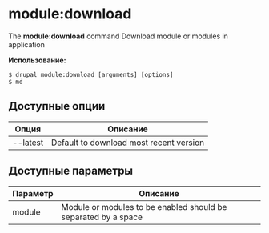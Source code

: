 # module:download
The **module:download** command Download module or modules in application

**Использование:**
```
$ drupal module:download [arguments] [options] 
$ md  
```

## Доступные опции
Опция | Описание
-------|-------------
--latest | Default to download most recent version

## Доступные параметры
Параметр | Описание
---------|-------------
module | Module or modules to be enabled should be separated by a space
